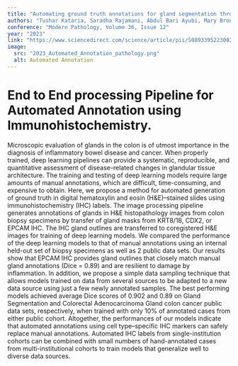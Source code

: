 ```yaml
---
title: "Automating ground truth annotations for gland segmentation through immunohistochemistry"
authors: "Tushar Kataria, Saradha Rajamani, Abdul Bari Ayubi, Mary Bronner, Jolanta Jedrzkiewicz, Beatrice S Knudsen, Shireen Y Elhabian"
conference: "Modern Pathology, Volume 36, Issue 12"
year: "2023"
link: "https://www.sciencedirect.com/science/article/pii/S0893395223002363"
image:
  src: "2023_Automated_Annotation_pathology.png"
  alt: Automated Annotation
---
```


# End to End processing Pipeline for Automated Annotation using Immunohistochemistry.

Microscopic evaluation of glands in the colon is of utmost importance in the diagnosis of inflammatory bowel disease and cancer. When properly trained, deep learning pipelines can provide a systematic, reproducible, and quantitative assessment of disease-related changes in glandular tissue architecture. The training and testing of deep learning models require large amounts of manual annotations, which are difficult, time-consuming, and expensive to obtain. Here, we propose a method for automated generation of ground truth in digital hematoxylin and eosin (H&E)–stained slides using immunohistochemistry (IHC) labels. The image processing pipeline generates annotations of glands in H&E histopathology images from colon biopsy specimens by transfer of gland masks from KRT8/18, CDX2, or EPCAM IHC. The IHC gland outlines are transferred to coregistered H&E images for training of deep learning models. We compared the performance of the deep learning models to that of manual annotations using an internal held-out set of biopsy specimens as well as 2 public data sets. Our results show that EPCAM IHC provides gland outlines that closely match manual gland annotations (Dice = 0.89) and are resilient to damage by inflammation. In addition, we propose a simple data sampling technique that allows models trained on data from several sources to be adapted to a new data source using just a few newly annotated samples. The best performing models achieved average Dice scores of 0.902 and 0.89 on Gland Segmentation and Colorectal Adenocarcinoma Gland colon cancer public data sets, respectively, when trained with only 10% of annotated cases from either public cohort. Altogether, the performances of our models indicate that automated annotations using cell type–specific IHC markers can safely replace manual annotations. Automated IHC labels from single-institution cohorts can be combined with small numbers of hand-annotated cases from multi-institutional cohorts to train models that generalize well to diverse data sources.
